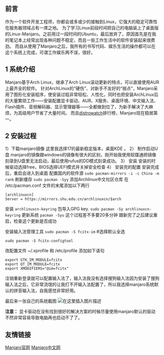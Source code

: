 ## 前言

 作为一个软件开发工程师，你都会或多或少的接触到Linux，它强大的稳定可靠性在服务器领域占有一席之地。
为了学习Linux前段时间把自己的电脑装上了桌面版的Linux-Manjaro。之前用过一段时间的Ubuntu，最后放弃了，原因首先是在我的笔记本上经常出现各种问题不稳定，而且一些工作生活中的软件安装起来很费劲。
而自从使用了Manjaro之后，我所有的书写代码、娱乐生活的操作都可以在这个系统上完成，可谓工作娱乐两不误，很好。

## 1 系统介绍
Manjaro基于Arch Linux，继承了Arch Linux滚动更新的特点，可以直接使用AUR上最齐全的软件。
针对ArchLinux的“硬伤”、对新手不友好的“弱点”，Manjaro采用了图形化安装程序，使安装过程非常轻松、人性化，同时也把安装ArchLinux后的大量繁琐工作——安装配置显卡驱动、AUR、X服务、桌面环境、中文输入法、Flash插件、音频解码器、显示管理器等——全都做到位了，为新手解决了大麻烦，为高级用户节省了大量时间。
而且[distrowatch](https://distrowatch.com)排行榜，Manjaro现在稳居第一。

## 2 安装过程
1）下载manjaro镜像
     这里我选择17的最新稳定版本，桌面KDE 。
2） 制作启动U盘
     manjaro的镜像跟windows的镜像有很大的区别，刚开始我使用软牒通把镜像刻录到U盘里无法启动，最后使用rufus的DD模式刻录成功。
3） 安装
	安装的时候驱动选择free，BIOS选择UEFI模式并关掉安全检查 
4） 安装完的配置
   安装完成后，重启会进入到桌面
   配置国内的软件源   `sudo pacman-mirrors -i -c China -m rank`
   刷新缓存          `sudo pacman -Syy`
   添加Archlinux中文社区仓库 在 /etc/pacman.conf 文件的末尾添加以下两行 

    [archlinuxcn] 
    Server = https://mirrors.shu.edu.cn/archlinuxcn/$arch
	

   安装 `archlinuxcn-keyring` 包导入GPG key.   `sudo pacman -Sy archlinuxcn-keyring`
   更新系统 `pacman -Syu`  这个过程差不多要20多分钟 跟新完了之后建议重启，检查这个更新是否成功 

安装输入法管理工具 
   `sudo pacman -S fcitx-im`  #选择默认全选   
   

    sudo pacman -S fcitx-configtool

   改配置文件 ~/.xprofile 和 /etc/profile 添加如下语句
  

    export GTK_IM_MODULE=fcitx
    export QT_IM_MODULE=fcitx
    export XMODIFIERS="@im=fcitx"

   注销重新登录就可以配置输入法了，输入法我没有选择搜狗输入法因为安装了搜狗输入法之后，它非常流氓的让我打不开输入法配置了，所以我选择manjaro系统默认的拼音输入法，自我感觉非常好用。

 
最后来一张自己的系统截图
![在这里插入图片描述](https://img-blog.csdnimg.cn/20190218124035946.png?x-oss-process=image/watermark,type_ZmFuZ3poZW5naGVpdGk,shadow_10,text_aHR0cHM6Ly9ibG9nLmNzZG4ubmV0L3UwMTM3MDEyMTc=,size_16,color_FFFFFF,t_70)

**注意：**
显卡驱动在没有找到很好的解决方案的时候尽量使用manjaro默认的驱动 不然非常容易导致电脑再也启动不了了。

## 友情链接

   [Manjaro官网](https://manjaro.org/)
   [Manjaro中文网](https://www.manjaro.cn/)
